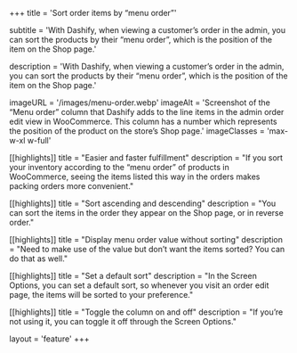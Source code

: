 +++
title = 'Sort order items by “menu order”'

subtitle = 'With Dashify, when viewing a customer’s order in the admin, you can sort the products by their “menu order”, which is the position of the item on the Shop page.'

description = 'With Dashify, when viewing a customer’s order in the admin, you can sort the products by their “menu order”, which is the position of the item on the Shop page.'

imageURL = '/images/menu-order.webp'
imageAlt = 'Screenshot of the “Menu order” column that Dashify adds to the line items in the admin order edit view in WooCommerce. This column has a number which represents the position of the product on the store’s Shop page.'
imageClasses = 'max-w-xl w-full'

[[highlights]]
title = "Easier and faster fulfillment"
description = "If you sort your inventory according to the “menu order” of products in WooCommerce, seeing the items listed this way in the orders makes packing orders more convenient."

[[highlights]]
title = "Sort ascending and descending"
description = "You can sort the items in the order they appear on the Shop page, or in reverse order."

[[highlights]]
title = "Display menu order value without sorting"
description = "Need to make use of the value but don’t want the items sorted? You can do that as well."

[[highlights]]
title = "Set a default sort"
description = "In the Screen Options, you can set a default sort, so whenever you visit an order edit page, the items will be sorted to your preference."

[[highlights]]
title = "Toggle the column on and off"
description = "If you’re not using it, you can toggle it off through the Screen Options."

layout = 'feature'
+++
